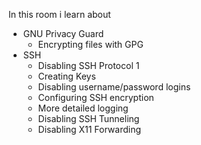 In this room i learn about 
- GNU Privacy Guard
    - Encrypting files with GPG
- SSH
    - Disabling SSH Protocol 1
    - Creating Keys
    - Disabling username/password logins
    - Configuring SSH encryption
    - More detailed logging
    - Disabling SSH Tunneling
    - Disabling X11 Forwarding

